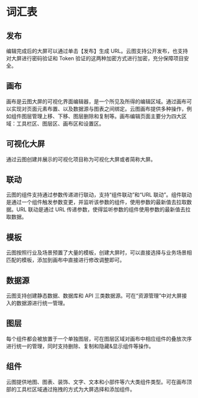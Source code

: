 # 词汇表

## 发布

编辑完成后的大屏可以通过单击【发布】生成 URL。云图支持公开发布，也支持对大屏进行密码验证和 Token 验证的这两种加密方式进行加密，充分保障项目安全。

## 画布

画布是云图大屏的可视化界面编辑器，是一个所见及所得的编辑区域。通过画布可以实现对页面元素布置、以及数据源与图表之间绑定。云图画布提供多种操作，例如组件图层管理上移、下移、图层删除和复制等。画布编辑页面主要分为四大区域：工具栏区、图层区、画布区和设置区。

## 可视化大屏

通过云图创建并展示的可视化项目称为可视化大屏或者简称大屏。

## 联动

云图的组件支持通过参数传递进行联动，支持“组件联动”和“URL 联动”。组件联动是通过一个组件触发参数变更，并监听该参数的组件，使用参数的最新值去拉取数据。URL 联动是通过 URL 传递参数，使得监听参数的组件使用参数的最新值去拉取数据。

## 模板

云图按照行业及场景预置了大量的模板，创建大屏时，可以直接选择与业务场景相匹配的模板，添加到画布中直接进行修改调整即可。

## 数据源

云图支持创建静态数据、数据库和 API 三类数据源。可在“资源管理”中对大屏接入的数据源进行统一管理。

## 图层

每个组件都会被放置于一个单独图层，可在图层区域对画布中相应组件的叠放次序进行统一的管理，同时支持删除、复制和隐藏&显示组件等操作。

## 组件

云图提供地图、图表、装饰、文字、文本和小部件等六大类组件类型。可在画布顶部的工具栏区域通过拖拽的方式为大屏选择和添加组件。
